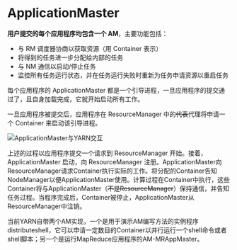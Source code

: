 # ApplicationMaster

**用户提交的每个应用程序均包含一个 AM**，主要功能包括：

- 与 RM 调度器协商以获取资源（用 Container 表示）
- 将得到的任务进一步分配给内部的任务
- 与 NM 通信以启动/停止任务
- 监控所有任务运行状态，并在任务运行失败时重新为任务申请资源以重启任务

每个应用程序的 ApplicationMaster 都是一个引导进程，一旦应用程序的提交通过了，且自身加载完成，它就开始启动所有工作。

一旦应用程序被提交后，应用程序在 ResourceManager 中的~~代表~~代理将申请一个 Container 来启动该引导进程。

![ApplicationMaster与YARN交互](https://gitee.com/superzchao/GraphBed/raw/master/1576034834_20191211112702465_29112.png)

上述的过程以应用程序提交一个请求到 ResourceManager 开始。接着，ApplicationMaster 启动，向 ResourceManager 注册。ApplicationMaster向ResourceManager请求Container执行实际的工作。将分配的Container告知NodeManager以便ApplicationMaster使用。计算过程在Container中执行，这些Container将与ApplicationMaster（~~不是ResourceManager~~）保持通信，并告知任务过程。当程序完成后，Container被停止，ApplicationMaster从ResourceManager中注销。

当前YARN自带两个AM实现，一个是用于演示AM编写方法的实例程序distributeshell，它可以申请一定数目的Container以并行运行一个shell命令或者shell脚本；另一个是运行MapReduce应用程序的AM-MRAppMaster。














